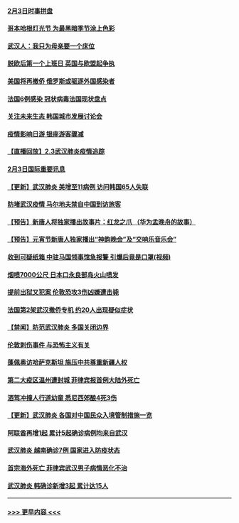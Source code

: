 #### [2月3日时事拼盘](../pages/prog202/a102768402.md?t=02040933) 
#### [哥本哈根灯光节 为最黑暗季节涂上色彩](../pages/prog202/a102768369.md?t=02040933) 
#### [武汉人：我只为母亲要一个床位](../pages/prog202/a102768250.md?t=02040933) 
#### [脱欧后第一个上班日 英国与欧盟起争执](../pages/prog202/a102768252.md?t=02040933) 
#### [美国将再撤侨 俄罗斯或驱逐外国感染者](../pages/prog202/a102768247.md?t=02040933) 
#### [法国6例感染 冠状病毒法国现状盘点](../pages/prog202/a102768157.md?t=02040933) 
#### [关注未来生态 韩国城市发展讨论会](../pages/prog202/a102768153.md?t=02040933) 
#### [疫情影响日游 银座游客骤减](../pages/prog202/a102768160.md?t=02040933) 
#### [【直播回放】2.3武汉肺炎疫情追踪](../pages/prog202/a102768128.md?t=02040933) 
#### [2月3日国际重要讯息](../pages/prog202/a102767896.md?t=02040933) 
#### [【更新】武汉肺炎 美增至11病例 访问韩国65人失联](../pages/prog202/a102758911.md?t=02040933) 
#### [防堵武汉疫情 马尔地夫禁自中国到访旅客](../pages/prog202/a102767847.md?t=02040933) 
#### [【预告】新唐人将独家播出故事片：红龙之爪 （华为孟晚舟的故事）](../pages/prog202/a102767728.md?t=02040933) 
#### [【预告】元宵节新唐人独家播出“神韵晚会”及“交响乐音乐会”](../pages/prog202/a102767674.md?t=02040933) 
#### [收到可疑纸箱 中驻马国领事馆急报警 引爆后竟是口罩(视频)](../pages/prog202/a102767695.md?t=02040933) 
#### [烟喷7000公尺 日本口永良部岛火山喷发](../pages/prog202/a102767687.md?t=02040933) 
#### [提前出狱又犯案 伦敦恐攻3伤凶嫌遭击毙](../pages/prog202/a102767635.md?t=02040933) 
#### [法国第2架武汉撤侨专机 约20人出现疑似症状](../pages/prog202/a102767617.md?t=02040933) 
#### [【禁闻】防范武汉肺炎  多国关闭边界](../pages/prog202/a102767542.md?t=02040933) 
#### [伦敦刺伤事件 与恐怖主义有关](../pages/prog202/a102767509.md?t=02040933) 
#### [蓬佩奥访哈萨克斯坦 施压中共尊重新疆人权](../pages/prog202/a102767395.md?t=02040933) 
#### [第二大疫区温州遭封城 菲律宾报首例大陆外死亡](../pages/prog202/a102767388.md?t=02040933) 
#### [酒驾冲撞人行道幼童 悉尼西郊酿4死3伤](../pages/prog202/a102767238.md?t=02040933) 
#### [【更新】武汉肺炎 各国对中国民众入境管制措施一览](../pages/prog202/a102767170.md?t=02040933) 
#### [阿联酋再增1起 累计5起确诊病例均来自武汉](../pages/prog202/a102767207.md?t=02040933) 
#### [武汉肺炎 越南确诊7例 国家进入防疫状态](../pages/prog202/a102767186.md?t=02040933) 
#### [首宗海外死亡 菲律宾武汉男子病情恶化不治](../pages/prog202/a102767150.md?t=02040933) 
#### [武汉肺炎 韩确诊新增3起 累计达15人](../pages/prog202/a102767132.md?t=02040933) 

----
#### [ >>> 更早内容 <<< ](../indexes/prog202-earlier.md)
